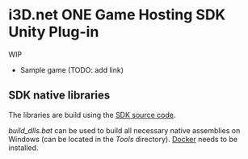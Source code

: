 # i3D.net ONE Game Hosting SDK Unity Plug-in #

WIP

- Sample game (TODO: add link)

## SDK native libraries ##

The libraries are build using the [SDK source code](https://github.com/i3D-net/ONE-GameHosting-SDK).

_build_dlls.bat_ can be used to build all necessary native assemblies on Windows (can be located in the _Tools_ directory). [Docker](https://docs.docker.com/docker-for-windows/install/) needs to be installed.